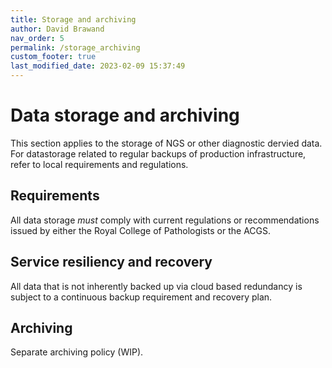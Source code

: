 ```yaml
---
title: Storage and archiving
author: David Brawand
nav_order: 5
permalink: /storage_archiving
custom_footer: true
last_modified_date: 2023-02-09 15:37:49
---
```

# Data storage and archiving

This section applies to the storage of NGS or other diagnostic dervied data. For datastorage related to regular backups of production infrastructure, refer to local requirements and regulations.

## Requirements

All data storage _must_ comply with current regulations or recommendations issued by either the Royal College of Pathologists or the ACGS.

## Service resiliency and recovery

All data that is not inherently backed up via cloud based redundancy is subject to a continuous backup requirement and recovery plan.

## Archiving

Separate archiving policy (WIP).
